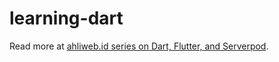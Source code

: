 # learning-dart
Read more at [ahliweb.id series on Dart, Flutter, and Serverpod](https://ahliweb.id/series/dart-flutter-serverpod).